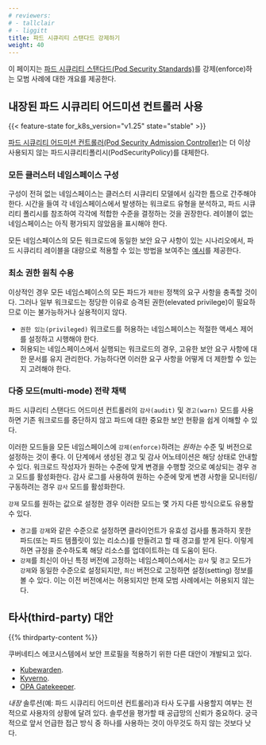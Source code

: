 ```yaml
---
# reviewers:
# - tallclair
# - liggitt
title: 파드 시큐리티 스탠다드 강제하기
weight: 40
---
```


<!-- overview -->

이 페이지는 [파드 시큐리티 스탠다드(Pod Security Standards)](/docs/concepts/security/pod-security-standards)를 
강제(enforce)하는 모범 사례에 대한 개요를 제공한다.

<!-- body -->

## 내장된 파드 시큐리티 어드미션 컨트롤러 사용

{{< feature-state for_k8s_version="v1.25" state="stable" >}}

[파드 시큐리티 어드미션 컨트롤러(Pod Security Admission Controller)](/docs/reference/access-authn-authz/admission-controllers/#podsecurity)는
더 이상 사용되지 않는 파드시큐리티폴리시(PodSecurityPolicy)를 대체한다. 

### 모든 클러스터 네임스페이스 구성

구성이 전혀 없는 네임스페이스는 클러스터 시큐리티 모델에서 심각한 틈으로 간주해야
한다. 시간을 들여 각 네임스페이스에서 발생하는 워크로드 유형을 분석하고, 
파드 시큐리티 폴리시를 참조하여 각각에 적합한 수준을 결정하는 것을 권장한다. 
레이블이 없는 네임스페이스는 아직 평가되지 않았음을 표시해야 한다.

모든 네임스페이스의 모든 워크로드에 동일한 보안 요구 사항이 있는 시나리오에서, 
파드 시큐리티 레이블을 대량으로 적용할 수 있는 방법을 보여주는 [예시](/docs/tasks/configure-pod-container/enforce-standards-namespace-labels/#applying-to-all-namespaces)를 
제공한다.

### 최소 권한 원칙 수용

이상적인 경우 모든 네임스페이스의 모든 파드가 `제한된` 정책의 요구 사항을 충족할 
것이다. 그러나 일부 워크로드는 정당한 이유로 승격된 권한(elevated privilege)이 필요하므로 이는 
불가능하거나 실용적이지 않다.

- `권한 있는(privileged)` 워크로드를 허용하는 네임스페이스는 적절한 액세스 제어를 설정하고 시행해야 한다.
- 허용되는 네임스페이스에서 실행되는 워크로드의 경우, 고유한 보안 요구 사항에 
  대한 문서를 유지 관리한다. 가능하다면 이러한 요구 사항을 어떻게 더 제한할 수 
  있는지 고려해야 한다.

### 다중 모드(multi-mode) 전략 채택

파드 시큐리티 스탠다드 어드미션 컨트롤러의 `감사(audit)` 및 `경고(warn)` 모드를 사용하면 기존 워크로드를 
중단하지 않고 파드에 대한 중요한 보안 현황을 쉽게 이해할 수 있다.

이러한 모드들을 모든 네임스페이스에 `강제(enforce)`하려는 _원하는_ 수준 및 버전으로 
설정하는 것이 좋다. 이 단계에서 생성된 경고 및 감사 어노테이션은 해당 상태로 
안내할 수 있다. 워크로드 작성자가 원하는 수준에 맞게 변경을 수행할 것으로 예상되는 경우 
`경고` 모드를 활성화한다. 감사 로그를 사용하여 원하는 수준에 맞게 변경 사항을 
모니터링/구동하려는 경우 `감사` 모드를 활성화한다.

`강제` 모드를 원하는 값으로 설정한 경우 이러한 모드는 몇 가지 다른 방식으로도
유용할 수 있다.

- `경고`를 `강제`와 같은 수준으로 설정하면 클라이언트가 유효성 검사를 
  통과하지 못한 파드(또는 파드 템플릿이 있는 리소스)를 만들려고 할 때 경고를 받게 된다. 
  이렇게 하면 규정을 준수하도록 해당 리소스를 업데이트하는 데 도움이 된다.
- `강제`를 최신이 아닌 특정 버전에 고정하는 네임스페이스에서는 `감사` 및 `경고` 모드가 
  `강제`와 동일한 수준으로 설정되지만, `최신` 버전으로 고정하면 설정(setting) 정보를 볼 수 있다.
  이는 이전 버전에서는 허용되지만 현재 모범 사례에서는 허용되지 않는다.

## 타사(third-party) 대안

{{% thirdparty-content %}}

쿠버네티스 에코시스템에서 보안 프로필을 적용하기 위한 다른 대안이 
개발되고 있다.

- [Kubewarden](https://github.com/kubewarden).
- [Kyverno](https://kyverno.io/policies/).
- [OPA Gatekeeper](https://github.com/open-policy-agent/gatekeeper).

_내장_ 솔루션(예: 파드 시큐리티 어드미션 컨트롤러)과 타사 도구를 
사용할지 여부는 전적으로 사용자의 상황에 달려 있다. 솔루션을 평가할 때 
공급망의 신뢰가 중요하다. 궁극적으로 앞서 언급한 접근 방식 중 
하나를 사용하는 것이 아무것도 하지 않는 것보다 낫다.
